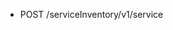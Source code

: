 <!--
    ATTENTION: This file was generated via gradle!
               Do NOT manually edit this file! Any such changes will be overwritten!
-->

* POST /serviceInventory/v1/service
